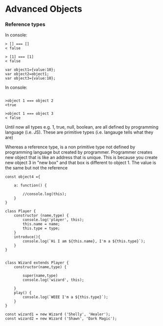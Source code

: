 # Advanced Objects 

### Reference types ###

In console: 

```
> [] === []
< false

> [1] === [1]
< false
```


```
var object1={value:10};
var object2=object1;
var object3={value:10};
```
In console:

```

>object 1 === object 2
<true

>object 1 === object 3
< false
```

Until now all types e.g. 1, true, null, boolean, are all defined by programming language (i.e. JS). These are primitive types (i.e. langauge tells what they are)

Whereas a reference type, is a non primitive type not defined by programming language but created by programmer. Programmer creates new object that is like an address that is unique. 
This is because you create new object 3 in "new box" and that box is different to object 1. The value is the same but not the reference 

```
const object4 ={

	a: function() {

		//console.log(this);
	}
}

```


```
class Player {
	constructor (name,type) {
		console.log('player', this);
		this.name = name;
		this.type = type;
	}
	introduce(){
		console.log(`Hi I am ${this.name}, I'm a ${this.type}`);
	}
}


class Wizard extends Player {
	constructor(name,type) {
		
		super(name,type)
		console.log('wizard', this);
		
	}
	play() {
		console.log(`WEEE I'm a ${this.type}`);
	}
}

const wizard1 = new Wizard ('Shelly', 'Healer');
const wizard2 = new Wizard ('Shawn', 'Dark Magic');
